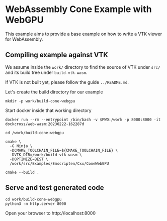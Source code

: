 # WebAssembly Cone Example with WebGPU

This example aims to provide a base example on how to write a VTK viewer for
WebAssembly.

## Compiling example against VTK

We assume inside the `work/` directory to find the source of VTK under `src/`
and its build tree under `build-vtk-wasm`.

If VTK is not built yet, please follow the guide `../README.md`.

Let's create the build directory for our example

```
mkdir -p work/build-cone-webgpu
```

Start docker inside that working directory

```
docker run --rm --entrypoint /bin/bash -v $PWD:/work -p 8000:8000 -it dockcross/web-wasm:20230222-162287d

cd /work/build-cone-webgpu

cmake \
  -G Ninja \
  -DCMAKE_TOOLCHAIN_FILE=${CMAKE_TOOLCHAIN_FILE} \
  -DVTK_DIR=/work/build-vtk-wasm \
  -DOPTIMIZE=BEST \
  /work/src/Examples/Emscripten/Cxx/ConeWebGPU

cmake --build .
```

## Serve and test generated code

```
cd work/build-cone-webgpu
python3 -m http.server 8000
```

Open your browser to http://localhost:8000
